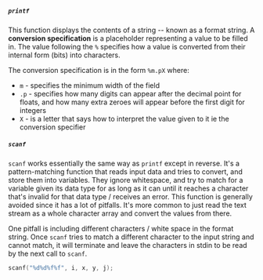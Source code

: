 ##### `printf`
This function displays the contents of a string -- known as a format string. A **conversion specification** is a placeholder representing a value to be filled in. The value following the `%` specifies how a value is converted from their internal form (bits) into characters.

The conversion specification is in the form `%m.pX` where:
- `m` - specifies the minimum width of the field
- `.p` - specifies how many digits can appear after the decimal point for floats, and how many extra zeroes will appear before the first digit for integers
- `X` - is a letter that says how to interpret the value given to it ie the conversion specifier

##### `scanf`
`scanf` works essentially the same way as `printf` except in reverse. It's a pattern-matching function that reads input data and tries to convert, and store them into variables. They ignore whitespace, and try to match for a variable given its data type for as long as it can until it reaches a character that's invalid for that data type / receives an error. This function is generally avoided since it has a lot of pitfalls. It's more common to just read the text stream as a whole character array and convert the values from there.

One pitfall is including different characters / white space in the format string. Once `scanf` tries to match a different character to the input string and cannot match, it will terminate and leave the characters in stdin to be read by the next call to `scanf`.

```c
scanf("%d%d%f%f", i, x, y, j);
```